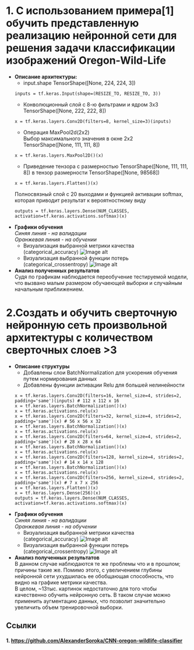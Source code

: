 
# 1. С использованием примера[1] обучить представленную реализацию нейронной сети для решения задачи классификации изображений Oregon-Wild-Life
* **Описание архитектуры:**   
  * input.shape TensorShape([None, 224, 224, 3])
  ```
  inputs = tf.keras.Input(shape=(RESIZE_TO, RESIZE_TO, 3))
  ```
  * Конволюционный слой с 8-ю фильтрами и ядром 3х3    
    TensorShape([None, 222, 222, 8])
  ```
  x = tf.keras.layers.Conv2D(filters=8, kernel_size=3)(inputs)
  ```
  * Операция MaxPool2d(2х2)      
  Выбор максимального значения в окне 2х2     
  TensorShape([None, 111, 111, 8])
  ```
  x = tf.keras.layers.MaxPool2D()(x)
  ```
  * Приведение тензора с размерностью TensorShape([None, 111, 111, 8]) в тензор размерности TensorShape([None, 98568])    
  ```
  x = tf.keras.layers.Flatten()(x)
  ```
  Полносвязный слой с 20 выходами и функцией активации softmax, которая приводит результат к вероятностному виду    
  ```
  outputs = tf.keras.layers.Dense(NUM_CLASSES, activation=tf.keras.activations.softmax)(x)
  ```
* **Графики обучения**   
  *Синяя линия - на валидации*   
  *Оранжевая линия - на обучении*   
  * Визуализация выбранной метрики качества (categorical_accuracy)
![Image alt](https://github.com/Mariwannaxsfzx/RFaCT-labs/blob/main/lab1/graphs/accuracy1.png)
  * Визуализация выбранной функции потерь (categorical_crossentropy)
![Image alt](https://github.com/Mariwannaxsfzx/RFaCT-labs/blob/main/lab1/graphs/loss1.png)
* **Анализ полученных результатов**    
  Судя по графикам наблюдается переобучение тестируемой модели, что вызвано малым размером обучаеющей выборки и случайным начальным приближением. 
# 2.Создать и обучить сверточную нейронную сеть произвольной архитектуры с количеством сверточных слоев >3
* **Описание структуры**    
  * Добавлены слои BatchNormalization для ускорения обучения путем нормирования данных   
  * Добавлены функции активации Relu для большей нелинейности   
  ```
  x = tf.keras.layers.Conv2D(filters=16, kernel_size=4, strides=2, padding='same')(inputs) # 112 x 112 x 16
  x = tf.keras.layers.BatchNormalization()(x)
  x = tf.keras.activations.relu(x)
  x = tf.keras.layers.Conv2D(filters=32, kernel_size=4, strides=2, padding='same')(x) # 56 x 56 x 32
  x = tf.keras.layers.BatchNormalization()(x)
  x = tf.keras.activations.relu(x)
  x = tf.keras.layers.Conv2D(filters=64, kernel_size=4, strides=2, padding='same')(x) # 28 x 28 x 64
  x = tf.keras.layers.BatchNormalization()(x)
  x = tf.keras.activations.relu(x)
  x = tf.keras.layers.Conv2D(filters=128, kernel_size=4, strides=2, padding='same')(x) # 14 x 14 x 128
  x = tf.keras.layers.BatchNormalization()(x)
  x = tf.keras.activations.relu(x)
  x = tf.keras.layers.Conv2D(filters=256, kernel_size=4, strides=2, padding='same')(x) # 7 x 7 x 256
  x = tf.keras.layers.Flatten()(x)
  x = tf.keras.layers.Dense(256)(x)
  outputs = tf.keras.layers.Dense(NUM_CLASSES, activation=tf.keras.activations.softmax)(x)
  ```
* **Графики обучения**   
  *Синяя линия - на валидации*   
  *Оранжевая линия - на обучении*   
  * Визуализация выбранной метрики качества (categorical_accuracy)
![Image alt](https://github.com/Mariwannaxsfzx/RFaCT-labs/blob/main/lab1/graphs/accuracy2.png)
  * Визуализация выбранной функции потерь (categorical_crossentropy)
![Image alt](https://github.com/Mariwannaxsfzx/RFaCT-labs/blob/main/lab1/graphs/loss2.png)
* **Анализ полученных результатов**    
  В данном случае наблюдаются те же проблемы что и в прошлом; причины такие же. Помимо этого, с увеличением глубины нейронной сети ухудшилась ее обобщающая способность, что видно на графике метрики качества.      
  В целом, ~13тыс. картинок недостаточно для того чтобы качественно обучить нейронную сеть. В таком случае можно применить аугментацию данных, что позволит значительно увеличить объем тренировочной выборки.
## Ссылки
#### 1. https://github.com/AlexanderSoroka/CNN-oregon-wildlife-classifier 
